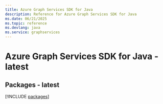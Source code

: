 ```yaml
---
title: Azure Graph Services SDK for Java
description: Reference for Azure Graph Services SDK for Java
ms.date: 06/21/2025
ms.topic: reference
ms.devlang: java
ms.service: graphservices
---
```

# Azure Graph Services SDK for Java - latest
## Packages - latest
[!INCLUDE [packages](graph-services-index.md)]